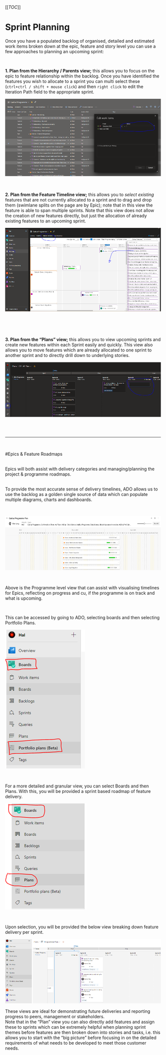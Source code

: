 
[[_TOC_]]




# Sprint Planning

Once you have a populated backlog of organised, detailed and estimated work items broken down at the epic, feature and story level you can use a few approaches to planning an upcoming sprint: 

<br/>

**1. Plan from the Hierarchy / Parents view;** this allows you to focus on the epic to feature relationship within the backlog. Once you have identified the features you wish to allocate to a sprint you can multi select these (`ctrl+ctrl / shift + mouse click`) and then `right click` to edit the Iteration Path field to the appropriate sprint.


 ![image.png](.attachments/image-sprint-plan-1.png)
 
<br/>
<br/>

**2. Plan from the Feature Timeline view;** this allows you to *select existing* features that are not currently allocated to a sprint and to drag and drop them (swimlane splits on the page are by Epic); note that in this view the feature is able to span multiple sprints. Note that this view does not allow the creation of new features directly, but just the allocation of already existing features to an upcoming sprint.

  ![image.png](.attachments/image-feature-timeline-1.png)

<br/>
<br/>
<br/>

**3. Plan from the “Plans” view;** this allows you to view upcoming sprints and create new features within each Sprint easily and quickly. This view also allows you to move features which are already allocated to one sprint to another sprint and to directly drill down to underlying stories.

  ![image.png](.attachments/image-plans-view.png)
 

<br/>
<br/>

-----------------

<br>


#Epics & Feature Roadmaps

<br/>
Epics will both assist with delivery categories and managing/planning the project & programme roadmaps.
<br/>

<br/>To provide the most accurate sense of delivery timelines, ADO allows us to use the backlog as a golden single source of data which can populate multiple diagrams, charts and dashboards.

 <br/>
 
  ![image.png](.attachments/image-program-plan-1.png)
  
  <br/>

Above is the Programme level view that can assist with visualising timelines for Epics, reflecting on progress and cu, if the programme is on track and what is upcoming. 

<br/>

This can be accessed by going to ADO, selecting boards and then selecting Portfolio Plans.

 ![image.png](.attachments/image-side-menu.png) 

<br/>

For a more detailed and granular view, you can select Boards and then Plans. With this, you will be provided a sprint based roadmap of feature delivery.
 
  ![image.png](.attachments/image-sidemenu-2.png) 

<br/>

Upon selection, you will be provided the below view breaking down feature delivery per sprint. 

 ![image.png](.attachments/image-breakdown-view.png) 

These views are ideal for demonstrating future deliveries and reporting progress to peers, management or stakeholders.
<br/>
Note that in the “Plan” view you can also directly add features and assign these to sprints which can be extremely helpful when planning sprint themes before features are then broken down into stories and tasks, i.e. this allows you to start with the “big picture” before focusing in on the detailed requirements of what needs to be developed to meet those customer needs. 
